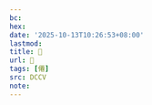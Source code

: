 ```yaml
---
bc:
hex:
date: '2025-10-13T10:26:53+08:00'
lastmod:
title: 􂦝
url: 􂦝
tags: [僊]
src: DCCV
note:
---
```

